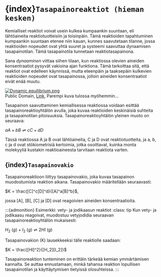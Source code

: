# {index}`Tasapainoreaktiot (hieman kesken)`
Kemialliset reaktiot voivat usein kulkea kumpaankin suuntaan, eli lähtöaineita reaktiotuotteisiin ja toisinpäin. Tämä reaktioiden tapahtuminen kumpaankin suuntaan etenee niin kauan, kunnes saavutetaan tilanne, jossa reaktioiden nopeudet ovat yhtä suuret ja systeemi saavuttaa dynaamisen tasapainotilan. Tämä tasapainotila tunnetaan reaktiotasapainona.

Sana *dynaaminen* viittaa siihen tilaan, kun reaktiossa olevien aineiden konsentraatiot pysyvät vakioina ajan funktiona. Tämä tarkoittaa sitä, että reaktiot ovat edelleen käynnissä, mutta eteenpäin ja taaksepäin kulkevien reaktioiden nopeudet ovat tasapainossa, jolloin aineiden konsentraatiot eivät enää muutu.

<p><a href="https://commons.wikimedia.org/wiki/File:Dynamic_equilibrium.png#/media/File:Dynamic_equilibrium.png"><img src="https://upload.wikimedia.org/wikipedia/commons/3/33/Dynamic_equilibrium.png" alt="Dynamic equilibrium.png"></a><br>Public Domain, <a href="https://commons.wikimedia.org/w/index.php?curid=23023862">Link</a>, Parempi kuva tulossa myöhemmin...</p>

Tasapainon saavuttaminen kemiallisessa reaktiossa voidaan esittää tasapainoreaktioyhtälön avulla, joka kuvaa reaktioiden keskinäisiä suhteita ja tasapainotilan pitoisuuksia. Tasapainoreaktioyhtälön yleinen muoto on seuraava:

$aA + bB \rightleftharpoons cC + dD$

Tässä reaktiossa A ja B ovat lähtöaineita, C ja D ovat reaktiotuotteita, ja a, b, c ja d ovat stökiometrisiä kertoimia, jotka osoittavat, kuinka monta molekyyliä kustakin reaktioaineesta tarvitaan reaktiota varten.

## {index}`Tasapainovakio`
Tasapainoreaktioon liittyy tasapainovakio, joka kuvaa tasapainon muodostumista reaktion aikana. Tasapainovakio määritellään seuraavasti:

$K = \frac{[C]^c[D]^d}{[A]^a[B]^b}$,

jossa [A], [B], [C] ja [D] ovat reagoivien aineiden konsentraatioita.

:::{admonition} Esimerkki: vety- ja jodikaasun reaktiot
:class: tip
Kun vety- ja jodikaasu reagoivat, muodostuu vetyjodidia seuraavan tasapainoreaktioyhtälön mukaisesti:

$H_2 \ (g) + I_2 \ (g) \rightleftharpoons 2HI \ (g)$

Tasapainovakion (K) lausekkeeksi tälle reaktiolle saadaan:

$K = \frac{[HI]^2}{[H_2][I_2]}$

Tasapainoreaktion tunteminen on erittäin tärkeää kemian ymmärtämisen kannalta. Se auttaa ennustamaan, minkä tahansa reaktion lopullisen tasapainotilan ja käyttäytymisen tietyissä olosuhteissa.
:::